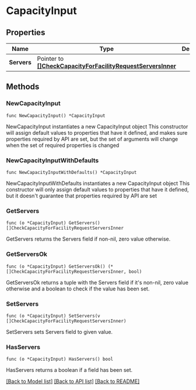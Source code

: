 # CapacityInput

## Properties

Name | Type | Description | Notes
------------ | ------------- | ------------- | -------------
**Servers** | Pointer to [**[]CheckCapacityForFacilityRequestServersInner**](CheckCapacityForFacilityRequestServersInner.md) |  | [optional] 

## Methods

### NewCapacityInput

`func NewCapacityInput() *CapacityInput`

NewCapacityInput instantiates a new CapacityInput object
This constructor will assign default values to properties that have it defined,
and makes sure properties required by API are set, but the set of arguments
will change when the set of required properties is changed

### NewCapacityInputWithDefaults

`func NewCapacityInputWithDefaults() *CapacityInput`

NewCapacityInputWithDefaults instantiates a new CapacityInput object
This constructor will only assign default values to properties that have it defined,
but it doesn't guarantee that properties required by API are set

### GetServers

`func (o *CapacityInput) GetServers() []CheckCapacityForFacilityRequestServersInner`

GetServers returns the Servers field if non-nil, zero value otherwise.

### GetServersOk

`func (o *CapacityInput) GetServersOk() (*[]CheckCapacityForFacilityRequestServersInner, bool)`

GetServersOk returns a tuple with the Servers field if it's non-nil, zero value otherwise
and a boolean to check if the value has been set.

### SetServers

`func (o *CapacityInput) SetServers(v []CheckCapacityForFacilityRequestServersInner)`

SetServers sets Servers field to given value.

### HasServers

`func (o *CapacityInput) HasServers() bool`

HasServers returns a boolean if a field has been set.


[[Back to Model list]](../README.md#documentation-for-models) [[Back to API list]](../README.md#documentation-for-api-endpoints) [[Back to README]](../README.md)



